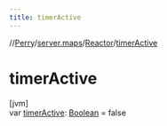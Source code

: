```yaml
---
title: timerActive
---
```

//[Perry](../../../index.html)/[server.maps](../index.html)/[Reactor](index.html)/[timerActive](timer-active.html)



# timerActive



[jvm]\
var [timerActive](timer-active.html): [Boolean](https://kotlinlang.org/api/latest/jvm/stdlib/kotlin/-boolean/index.html) = false




